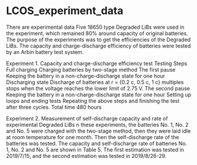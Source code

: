 # LCOS_experiment_data
There are experimental data
Five 18650 type Degraded LiBs were used in the experiment, which remained 80% around capacity of original batteries. The purpose of the experiments was to get the efficiencies of the Degraded LiBs. The capacity and charge-discharge efficiency of batteries were tested by an Arbin battery test system.

Experiment 1. Capacity and charge-discharge efficiency test
Testing	Steps
Full charging	Charging batteries by two-stage method
The first pause	Keeping the battery in a non-charge-discharge state for one hour
Discharging state	Discharge of batteries at r = {0.2 c, 0.5 c, 1 c} multiples stops when the voltage reaches the lower limit of 2.75 V.
The second pause	Keeping the battery in a non-charge-discharge state for one hour
Setting up loops and ending tests	Repeating the above steps and finishing the test after three cycles.
Total time	480 hours



Experiment 2. Measurement of self-discharge capacity and rate of experimental Degraded LiBs
n these experiments, the batteries No. 1, No. 2 and No. 5 were charged with the two-stage method, then they were laid idle at room temperature for one month. Then the self-discharge rate of the batteries was tested. The capacity and self-discharge rate of batteries No. 1, No. 2 and No. 5 are shown in Table 5. The first estimation was tested in 2019/7/15, and the second estimation was tested in 2019/8/26-29. 
